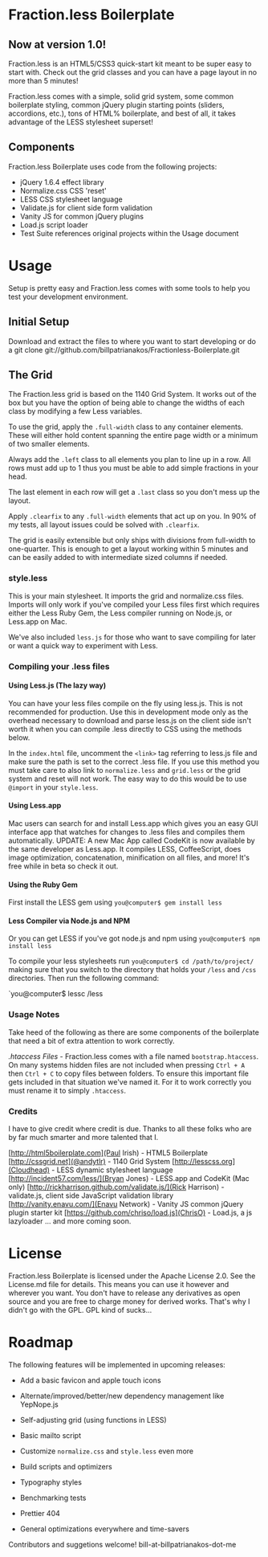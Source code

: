 # Fraction.less Boilerplate

## Now at version 1.0!

Fraction.less is an HTML5/CSS3 quick-start kit meant to be super easy to start with. Check out the grid classes and you can have a page layout in no more than 5 minutes!

Fraction.less comes with a simple, solid grid system, some common boilerplate styling, common jQuery plugin starting points (sliders, accordions, etc.), tons of HTML% boilerplate, and best of all, it takes advantage of the LESS stylesheet superset!

## Components

Fraction.less Boilerplate uses code from the following projects:

* jQuery 1.6.4 effect library
* Normalize.css CSS 'reset'
* LESS CSS stylesheet language
* Validate.js for client side form validation
* Vanity JS for common jQuery plugins
* Load.js script loader
* Test Suite references original projects within the Usage document

# Usage

Setup is pretty easy and Fraction.less comes with some tools to help you test your development environment.

## Initial Setup

Download and extract the files to where you want to start developing or do a 
    git clone git://github.com/billpatrianakos/Fractionless-Boilerplate.git


## The Grid

The Fraction.less grid is based on the 1140 Grid System. It works out of the box but you have the option of being able to change the widths of each class by modifying a few Less variables.

To use the grid, apply the `.full-width` class to any container elements. These will either hold content spanning the entire page width or a minimum of two smaller elements.

Always add the `.left` class to all elements you plan to line up in a row. All rows must add up to 1 thus you must be able to add simple fractions in your head.

The last element in each row will get a `.last` class so you don't mess up the layout.

Apply `.clearfix` to any `.full-width` elements that act up on you. In 90% of my tests, all layout issues could be solved with `.clearfix`.

The grid is easily extensible but only ships with divisions from full-width to one-quarter. This is enough to get a layout working within 5 minutes and can be easily added to with intermediate sized columns if needed.

### style.less

This is your main stylesheet. It imports the grid and normalize.css files. Imports will only work if you've compiled your Less files first which requires either the Less Ruby Gem, the Less compiler running on Node.js, or Less.app on Mac.

We've also included `less.js` for those who want to save compiling for later or want a quick way to experiment with Less.

### Compiling your .less files

#### Using Less.js (The lazy way)

You can have your less files compile on the fly using less.js. This is not recommended for production. Use this in development mode only as the overhead necessary to download and parse less.js on the client side isn't worth it when you can compile .less directly to CSS using the methods below.

In the `index.html` file, uncomment the `<link>` tag referring to less.js file and make sure the path is set to the correct .less file. If you use this method you must take care to also link to `normalize.less` and `grid.less` or the grid system and reset will not work. The easy way to do this would be to use `@import` in your `style.less`.

#### Using Less.app

Mac users can search for and install Less.app which gives you an easy GUI interface app that watches for changes to .less files and compiles them automatically. UPDATE: A new Mac App called CodeKit is now available by the same developer as Less.app. It compiles LESS, CoffeeScript, does image optimization, concatenation, minification on all files, and more! It's free while in beta so check it out.

#### Using the Ruby Gem

First install the LESS gem using `you@computer$ gem install less`

#### Less Compiler via Node.js and NPM

Or you can get LESS if you've got node.js and npm using `you@computer$ npm install less`

To compile your less stylesheets run `you@computer$ cd /path/to/project/` making sure that you switch to the directory that holds your `/less` and `/css` directories. Then run the following command:

`you@computer$ lessc /less

### Usage Notes

Take heed of the following as there are some components of the boilerplate that need a bit of extra attention to work correctly.

_.htaccess Files_ - Fraction.less comes with a file named `bootstrap.htaccess`. On many systems hidden files are not included when pressing `Ctrl + A` then `Ctrl + C` to copy files between folders. To ensure this important file gets included in that situation we've named it. For it to work correctly you must rename it to simply `.htaccess`.

### Credits

I have to give credit where credit is due. Thanks to all these folks who are by far much smarter and more talented that I.

[http://html5boilerplate.com](Paul Irish) - HTML5 Boilerplate
[http://cssgrid.net](@andytlr) - 1140 Grid System
[http://lesscss.org](Cloudhead) - LESS dynamic stylesheet language
[http://incident57.com/less/](Bryan Jones) - LESS.app and CodeKit (Mac only)
[http://rickharrison.github.com/validate.js/](Rick Harrison) - validate.js, client side JavaScript validation library
[http://vanity.enavu.com/](Enavu Network) - Vanity JS common jQuery plugin starter kit
[https://github.com/chriso/load.js](ChrisO) - Load.js, a js lazyloader
... and more coming soon.

# License

Fraction.less Boilerplate is licensed under the Apache License 2.0. See the License.md file for details. This means you can use it however and wherever you want. You don't have to release any derivatives as open source and you are free to charge money for derived works. That's why I didn't go with the GPL. GPL kind of sucks...

# Roadmap

The following features will be implemented in upcoming releases:

* Add a basic favicon and apple touch icons
* Alternate/improved/better/new dependency management like YepNope.js
* Self-adjusting grid (using functions in LESS)
* Basic mailto script
* Customize `normalize.css` and `style.less` even more
* Build scripts and optimizers
* Typography styles
* Benchmarking tests
* Prettier 404

* General optimizations everywhere and time-savers

Contributors and suggetions welcome! bill-at-billpatrianakos-dot-me